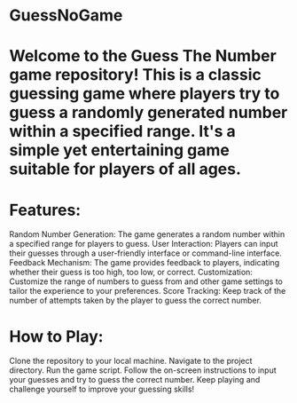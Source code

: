 # GuessNoGame
# Welcome to the Guess The Number game repository! This is a classic guessing game where players try to guess a randomly generated number within a specified range. It's a simple yet entertaining game suitable for players of all ages.
# Features:
Random Number Generation: The game generates a random number within a specified range for players to guess.
User Interaction: Players can input their guesses through a user-friendly interface or command-line interface.
Feedback Mechanism: The game provides feedback to players, indicating whether their guess is too high, too low, or correct.
Customization: Customize the range of numbers to guess from and other game settings to tailor the experience to your preferences.
Score Tracking: Keep track of the number of attempts taken by the player to guess the correct number.
# How to Play:
Clone the repository to your local machine.
Navigate to the project directory.
Run the game script.
Follow the on-screen instructions to input your guesses and try to guess the correct number.
Keep playing and challenge yourself to improve your guessing skills!
